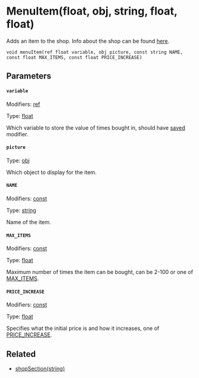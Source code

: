 

# MenuItem(float, obj, string, float, float)

Adds an item to the shop. Info about the shop can be found [here](https://www.fancade.com/wiki/script/how-to-use-the-shop-system).

```
void menuItem(ref float variable, obj picture, const string NAME, const float MAX_ITEMS, const float PRICE_INCREASE)
```

## Parameters

#### `variable`
Modifiers: [ref](/MdDocs/Modifiers/Ref.md)

Type: [float](/MdDocs/Types/Float.md)

Which variable to store the value of times bought in, should have [saved](/MdDocs/Modifiers/Saved.md) modifier.

#### `picture`
Type: [obj](/MdDocs/Types/Obj.md)

Which object to display for the item.

#### `NAME`
Modifiers: [const](/MdDocs/Modifiers/Constant.md)

Type: [string](/MdDocs/Types/String.md)

Name of the item.

#### `MAX_ITEMS`
Modifiers: [const](/MdDocs/Modifiers/Constant.md)

Type: [float](/MdDocs/Types/Float.md)

Maximum number of times the item can be bought, can be 2-100 or one of [MAX_ITEMS](/MdDocs/Constants/MAX_ITEMS.md).

#### `PRICE_INCREASE`
Modifiers: [const](/MdDocs/Modifiers/Constant.md)

Type: [float](/MdDocs/Types/Float.md)

Specifies what the initial price is and how it increases, one of [PRICE_INCREASE](/MdDocs/Constants/PRICE_INCREASE.md).

## Related

 - [shopSection(string)](/MdDocs/Functions/Game/ShopSection.string.md)


